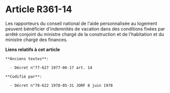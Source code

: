 # Article R361-14

Les rapporteurs du conseil national de l'aide personnalisée au logement peuvent bénéficier d'indemnités de vacation dans des
conditions fixées par arrêté conjoint du ministre chargé de la construction et de l'habitation et du ministre chargé des
finances.

**Liens relatifs à cet article**

	**Anciens textes**:

	  - Décret n°77-627 1977-06-17 art. 14

	**Codifié par**:

	  - Décret n°78-622 1978-05-31 JORF 8 juin 1978
